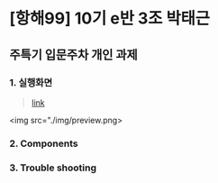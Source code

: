 # [항해99] 10기 e반 3조 박태근

## 주특기 입문주차 개인 과제

### 1. 실행화면

> [link](https://todo-list-one-indol.vercel.app/)

<img src="./img/preview.png>

### 2. Components

### 3. Trouble shooting
